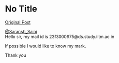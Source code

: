 # No Title

[Original Post](https://discourse.onlinedegree.iitm.ac.in/t/169029/418)

<p><a class="mention" href="/u/saransh_saini">@Saransh_Saini</a><br>
Hello sir, my mail id is 23f3000975@ds.study.iitm.ac.in</p>
<p>If possible I would like to know my mark.</p>
<p>Thank you</p>